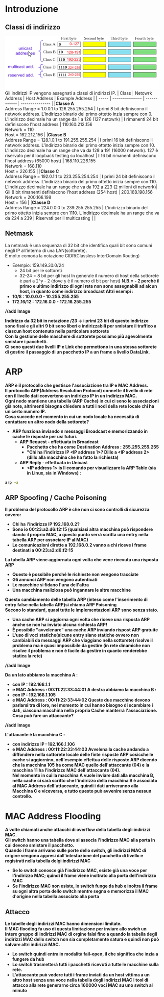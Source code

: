 # Introduzione

## Classi di indirizzo
![Classi di indirizzo](/assets/sicurezza_informatica/classi-indirizzo.png)<br>
Gli indirizzi IP vengono assegnati a classi di indirizzi IP.
| Class | Netowrk Address | Host Address | Example Address |
| ----- | --------------- | ------------ | --------------- | 
|<b>Classe A</b> <br>Address Range = 1.0.0.1 to 126.255.255.254 | I primi 8 bit definiscono il network address. L'indirizzo binario del primo ottetto inzia sempre con 0. L'indirizzo decimale ha un range da 1 a 126 (127 netowrk) | I rimanenti 24 bit definiscono l'host address | 110.160.212.156 <br> Network = 110<br> Host = 162.212.156 |
|<b>Classe B</b> <br>Address Range = 128.1.0.1 to 191.255.255.254 | I primi 16 bit definiscono il network address. L'indirizzo binario del primo ottetto inizia sempre con 10. L'indirizzo decimale ha un range che va da 128 a 191 (16000 network). 127 è riservato per il loopback testing su localhost | I 16 bit rimanenti definiscono l'host address (65000 host) | 168.110.226.155<br> Network = 168.110 <br> Host = 226.155 |
|<b>Classe C</b> <br>Address Range = 192.0.1.1 to 223.255.254.254 | I primi 24 bit definiscono il network address. L'indirizzo binario del primo ottetto inizia sempre con 110. L'indirizzo decimale ha un range che va da 192 a 223 (2 milioni di network)| Gli 8 bit rimanenti definiscono l'host address (254 host) | 200.168.198.156<br> Network = 200.168.198 <br> Host = 156 |
|<b>Classe D</b> <br>Address Range = 224.0.0.0 to 239.255.255.255 | L'indirizzo binario del primo ottetto inizia sempre con 1110. L'indirizzo decimale ha un range che va da 224 a 239 | Riservati per il multicasting | |

## Netmask
La netmask è una sequenza di 32 bit che identifica quali bit sono comuni negli IP all'interno di una LAN(sottorete).<br>
È molto comoda la notazione CIDR(Classless InterDomain Routing)
- Esempio: 159.149.30.0/24 
  - 24 bit per le sottoreti
  - 32-24 = 8 bit per gli host
In generale il numero di host della sottorete è pari a 2^y - 2 (dove y è il numero di bit per host)
<b>N.B.<b>= - 2 perché il primo e ultimo indirizzo di ogni rete non sono assegnabili ad alcun host, in quanto come indirizzo broadcast
Altri esempi : 
- 10/8 : 10.0.0.0 - 10.255.255.255
- 172.16/12 : 172.16.0.0 - 172.16.255.255

//add Image

Indirizzo da 32 bit in notazione /23 -> i primi 23 bit di questo indirizzo sono fissi e gli altri 9 bit sono liberi e indirizzabili per smistare il traffico a ciascun host contenuto nella  particolare sottorete<br>
Con la gestione delle maschere di sottorete possiamo più agevolmente smistare i pacchetti.<br>
Ci sono questi due livelli IP e Link che permettono in una stessa sottorete di gestire il passaggio di un pacchetto IP a un frame a livello DataLink.

# ARP
ARP è il protocollo che gestisce l'associazione tra IP e MAC Address.<br>
Il protocollo ARP(Address Resolution Protocol) connette il livello di rete con il livello dati converteno un indirizzo IP in un indirizzo MAC.<br>
Ogni nodo mantiene una tabella (ARP Cache) in cui ci sono le associazioni già note, altrimenti bisogna chiedere a tutti i nodi della rete locale chi ha un certo numero IP.<br>
Cosa succede nel momento in cui un nodo locale ha necessità di contattare un altro nodo della sottorete?
- ARP funziona inviando n messaggi Broadcast e memorizzando in cache le risposte per usi futuri. 
  - ARP Request - effettuata in Broadcast
    - Pacchetto che ha come Destination Address : 255.255.255.255
    - "Chi ha l'indirizzo IP <IP address 1>? Dillo a <IP address 2> (dillo alla macchina che ha fatto la richiesta)
  - ARP Reply - effettuata in Unicast
    - <IP address 1> is <MAC address>
Il comando per visualizzare la ARP Table (sia in Linux, sia in Windows) : 
```bash
arp -a
```

## ARP Spoofing / Cache Poisoning
Il problema del protocollo ARP è che non ci sono controlli di sicurezza ovvero:
- Chi ha l'indirizzo IP 192.168.0.2?
- Sono io 00:23:a2:d6:f2:15 (qualsiasi altra macchina può rispondere dando il proprio MAC, a questo punto verrà scritta una entry nella tabella ARP per associare IP al MAC)
- Le comunicazioni dirette a 192.168.0.2 vanno a chi riceve i frame destinati a 00:23:a2:d6:f2:15

La tabella ARP viene aggiornata ogni volta che vene ricevuta una risposta ARP
- Questo è possibile perché le richieste non vengono tracciate
- Gli annunci ARP non vengono autenticati
- Le macchine si fidano l'una dell'altra
- Una macchina maliziosa può ingannare le altre macchine

Questo cambiamento delle tabella ARP (inteso come l'inserimento di entry false nella tabella ARP)si chiama <b>ARP Poisoning</b><br>
Secono lo standard, quasi tutte le implementazioni ARP sono senza stato.
- Una cache ARP si aggiorna ogni volta che riceve una risposta ARP anche se non ha inviato alcuna
richiesta ARP!
- È possibile "avvelenare" una cache ARP inviando rispost ARP gratuite
- L'uso di voci statiche(alcune entry siano statiche ovvero non cambiabili da messaggi ARP che viaggiano nella sottorete) risolve il problema ma è quasi impossibile da gestire (in rete dinamiche non risolve il problema e non è facile da gestire in quanto renderebbe statica la rete)

//add Image

Da un lato abbiamo la macchina A :
- con IP : 192.168.1.1 
- e MAC Address : 00:11:22:33:44:01
A destra abbiamo la macchina B : 
- con IP : 192.168.1.105
- e MAC Address : 00:11:22:33:44:02
Queste due macchine devono parlarsi tra di loro, nel momento in cui hanno bisogno di scambiare i dati, ciascuna macchina nella propria Cache manterrà l'associazione.<br>
Cosa può fare un attaccante?

//add Image

L'attacante è la macchina C :
- con indirizzo IP : 162.166.1.106
- e MAC Address : 00:11:22:33:44:03
Avvelena la cache andando a diffondere nella sottorete locale delle finte risposte ARP cosicche le cache si aggiornino, nell'esempio effettua delle risposte ARP dicendo che la macchina 105 ha come MAC quello dell'attaccante (04) e la macchina 11 ha l'indirizzo MAC dell'attaccante (04).<br>
Nel momento in cui la macchina A vuole inviare dati alla macchina B, nella cache ci sarà scritto che l'indirizzo della macchina B è associato al MAC Address dell'attaccante, quindi i dati arriveranno alla Macchina C e viceversa, e tutto questo può avvenire senza nessun controllo.

# MAC Address Flooding
A volte chiamati anche attacchi di overflow della tabella degli indirizzi MAC.<br>
Gli switch hanno una tabella dove si associa l'indirizzo MAC alla porta in cui devono smistare il pacchetto.<br>
Quando i frame arrivano sulle porte dello switch, gli indirizzi MAC di origine vengono appresi dall'intestazione del pacchetto di livello e registrati nella tabella delgi indirizzi MAC
- Se lo switch conosce già l'indirizzo MAC, esiste già una voce per l'indirizzo MAC; quindi il frame viene inoltrato alla porta dell'indirizzo MAC
- Se l'indirizzo MAC non esiste, lo switch funge da hub e inoltra il frame su ogni altra porta dello switch mentre segna e memorizza il MAC d'origine nella tabella associato alla porta

## Attacco
Le tabelle degli indirizzi MAC hanno dimensioni limitate.<br>
Il MAC flooding fa uso di questa limitazione per inviare allo swich un intero gruppo di indirizzi MAC di orgine falsi fino a quando la tabella degli indirizzi MAC dello switch non sia completamente satura e quindi non può salvare altri indirizzi MAC.
- Lo switch quindi entra in modalità fail-open, il che significa che inzia a fungere da hub
- Lo switch trasmetterà tutti i pacchetti ricevuti a tutte le macchine sulla rete.
- L'attaccante può vedere tutti i frame inviati da un host vittima a un altro host senza una voce nella tabella degli indirizzi MAC
I tool di attacco alla rete generarno circa 160000 voci MAC su uno switch al minuto



